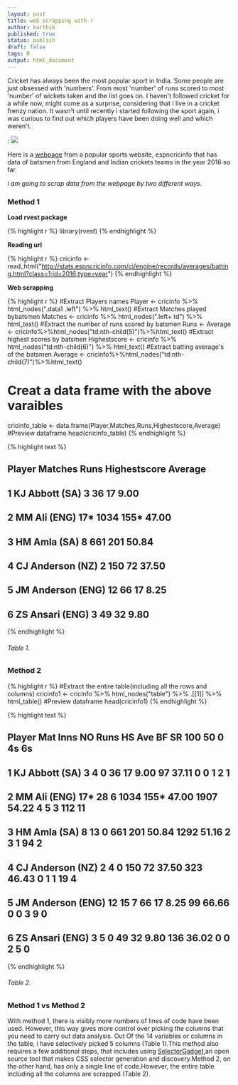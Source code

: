```yaml
---
layout: post
title: web scrapping with r
author: karthik
published: true
status: publish
draft: false
tags: R 
output: html_document
---
```

 
 
Cricket has always been the most popular sport in India. Some people are just obsessed with 'numbers'. From most 'number' of runs scored to most 'number' of wickets taken and the list goes on. I haven't followed cricket for a while now, might come as a surprise, considering that i live in a cricket frenzy nation. It wasn't until recently i started following the sport again, i was curious to find out which players have been doing well and which weren't. 
 
 
: ![](http://www.espncricinfo.com/db/PICTURES/CMS/246000/246097.jpg)
 
Here is a [webpage](http://stats.espncricinfo.com/ci/engine/records/averages/batting.html?class=1;id=2016;type=year) from a popular sports website, espncricinfo that has data of batsmen from England and Indian crickets teams in the year 2016 so far.
 
*i am going to scrap data from the webpage by two different ways.*
 
 
### Method 1
 
__Load rvest package__

{% highlight r %}
library(rvest)
{% endhighlight %}
 
__Reading url__

{% highlight r %}
cricinfo <- read_html("http://stats.espncricinfo.com/ci/engine/records/averages/batting.html?class=1;id=2016;type=year")
{% endhighlight %}
 
__Web scrapping__

{% highlight r %}
#Extract Players names
Player <- cricinfo %>% html_nodes(".data1 .left") %>% html_text()
#Extract Matches played bybatsmen
Matches <- cricinfo %>% html_nodes(".left+ td") %>% html_text()
#Extract the number of runs scored by batsmen
Runs <- Average <- cricinfo%>%html_nodes("td:nth-child(5)")%>%html_text()
#Extract highest scores by batsmen
Highestscore <- cricinfo %>% html_nodes("td:nth-child(6)") %>% html_text()
#Extract batting average's of the batsmen
Average <- cricinfo%>%html_nodes("td:nth-child(7)")%>%html_text()
# Creat a data frame with the above varaibles
cricinfo_table <- data.frame(Player,Matches,Runs,Highestscore,Average)
#Preview dataframe
head(cricinfo_table) 
{% endhighlight %}



{% highlight text %}
##              Player Matches Runs Highestscore Average
## 1    KJ Abbott (SA)       3   36           17    9.00
## 2      MM Ali (ENG)     17* 1034         155*   47.00
## 3      HM Amla (SA)       8  661          201   50.84
## 4  CJ Anderson (NZ)       2  150           72   37.50
## 5 JM Anderson (ENG)      12   66           17    8.25
## 6   ZS Ansari (ENG)       3   49           32    9.80
{% endhighlight %}
###### Table 1.
 
### Method 2
 

{% highlight r %}
#Extract the entire table(including all the rows and columns)
cricinfo1 <- cricinfo %>% html_nodes("table") %>% .[[1]] %>% html_table()
#Preview dataframe
head(cricinfo1)
{% endhighlight %}



{% highlight text %}
##              Player Mat Inns NO Runs   HS   Ave   BF    SR 100 50 0  4s 6s
## 1    KJ Abbott (SA)   3    4  0   36   17  9.00   97 37.11   0  0 1   2  1
## 2      MM Ali (ENG) 17*   28  6 1034 155* 47.00 1907 54.22   4  5 3 112 11
## 3      HM Amla (SA)   8   13  0  661  201 50.84 1292 51.16   2  3 1  94  2
## 4  CJ Anderson (NZ)   2    4  0  150   72 37.50  323 46.43   0  1 1  19  4
## 5 JM Anderson (ENG)  12   15  7   66   17  8.25   99 66.66   0  0 3   9  0
## 6   ZS Ansari (ENG)   3    5  0   49   32  9.80  136 36.02   0  0 2   5  0
{% endhighlight %}
###### Table 2.
 
### Method 1 vs Method 2
 
With method 1, there is visibly more numbers of lines of code have been used. However, this way gives more control over picking the columns that you  need to carry out data analysis. Out Of the 14 variables or columns in the table, i have selectively picked 5 columns (Table 1).This method also requires a few additional steps, that includes using [SelectorGadget](http://selectorgadget.com/),an open source tool that makes CSS selector generation and discovery.Method 2, on the other hand, has only a single line of code.However, the entire table including all the columns are scrapped (Table 2).

